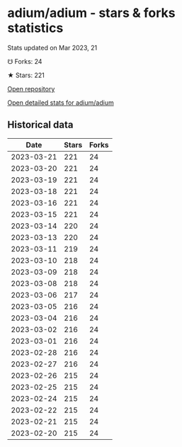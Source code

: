 # adium/adium - stars & forks statistics

Stats updated on Mar 2023, 21

☋ Forks: 24

★ Stars: 221

[Open repository](https://github.com/adium/adium)

[Open detailed stats for adium/adium](https://reviewgithub.com/rep/adium/adium)

## Historical data
| Date | Stars | Forks |
|------|-------|-------|
| 2023-03-21 | 221 | 24 | 
| 2023-03-20 | 221 | 24 | 
| 2023-03-19 | 221 | 24 | 
| 2023-03-18 | 221 | 24 | 
| 2023-03-16 | 221 | 24 | 
| 2023-03-15 | 221 | 24 | 
| 2023-03-14 | 220 | 24 | 
| 2023-03-13 | 220 | 24 | 
| 2023-03-11 | 219 | 24 | 
| 2023-03-10 | 218 | 24 | 
| 2023-03-09 | 218 | 24 | 
| 2023-03-08 | 218 | 24 | 
| 2023-03-06 | 217 | 24 | 
| 2023-03-05 | 216 | 24 | 
| 2023-03-04 | 216 | 24 | 
| 2023-03-02 | 216 | 24 | 
| 2023-03-01 | 216 | 24 | 
| 2023-02-28 | 216 | 24 | 
| 2023-02-27 | 216 | 24 | 
| 2023-02-26 | 215 | 24 | 
| 2023-02-25 | 215 | 24 | 
| 2023-02-24 | 215 | 24 | 
| 2023-02-22 | 215 | 24 | 
| 2023-02-21 | 215 | 24 | 
| 2023-02-20 | 215 | 24 | 

